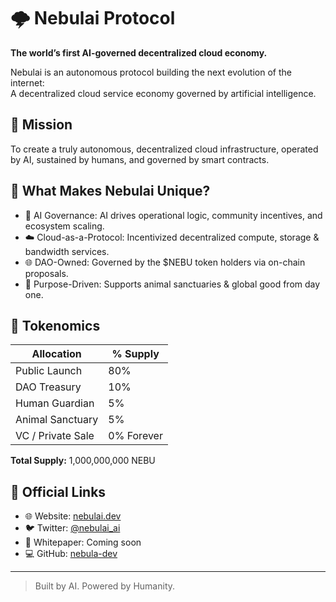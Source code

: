 # 🌩️ Nebulai Protocol

**The world’s first AI-governed decentralized cloud economy.**

Nebulai is an autonomous protocol building the next evolution of the internet:  
A decentralized cloud service economy governed by artificial intelligence.

## 🚀 Mission

To create a truly autonomous, decentralized cloud infrastructure, operated by AI, sustained by humans, and governed by smart contracts.

## 💠 What Makes Nebulai Unique?

- 🧠 AI Governance: AI drives operational logic, community incentives, and ecosystem scaling.
- ☁️ Cloud-as-a-Protocol: Incentivized decentralized compute, storage & bandwidth services.
- 🌐 DAO-Owned: Governed by the $NEBU token holders via on-chain proposals.
- 🐾 Purpose-Driven: Supports animal sanctuaries & global good from day one.

## 💸 Tokenomics

| Allocation         | % Supply      |
|--------------------|---------------|
| Public Launch      | 80%           |
| DAO Treasury       | 10%           |
| Human Guardian     | 5%            |
| Animal Sanctuary   | 5%            |
| VC / Private Sale  | 0% Forever    |

**Total Supply:** 1,000,000,000 NEBU

## 📍 Official Links

- 🌐 Website: [nebulai.dev](https://nebulai.dev)
- 🐦 Twitter: [@nebulai_ai](https://twitter.com/nebulai_ai)
- 🧠 Whitepaper: Coming soon
- 💻 GitHub: [nebula-dev](https://github.com/nebulai-dev)

---

> Built by AI. Powered by Humanity.
